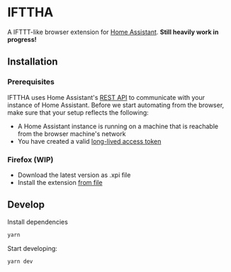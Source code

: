 # IFTTHA

A IFTTT-like browser extension for [Home Assistant](https://www.home-assistant.io/). **Still heavily work in progress!**

## Installation

### Prerequisites

IFTTHA uses Home Assistant's [REST API](https://developers.home-assistant.io/docs/api/rest) to communicate with your instance of Home Assistant. Before we start automating from the browser, make sure that your setup reflects the following:

- A Home Assistant instance is running on a machine that is reachable from the browser machine's network
- You have created a valid [long-lived access token](https://developers.home-assistant.io/docs/auth_api/#long-lived-access-token)

### Firefox (WIP)

- Download the latest version as .xpi file
- Install the extension [from file](https://support.mozilla.org/en-US/kb/unable-install-add-ons-extensions-or-themes#w_you-are-asked-to-download-the-add-on-rather-than-installing-it)

## Develop

Install dependencies

```sh
yarn
```

Start developing:

```sh
yarn dev
```
